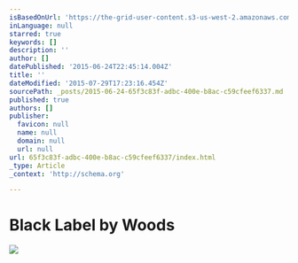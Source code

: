 ```yaml
---
isBasedOnUrl: 'https://the-grid-user-content.s3-us-west-2.amazonaws.com/6f14740b-101f-4243-b178-295c44a85d58.gif'
inLanguage: null
starred: true
keywords: []
description: ''
author: []
datePublished: '2015-06-24T22:45:14.004Z'
title: ''
dateModified: '2015-07-29T17:23:16.454Z'
sourcePath: _posts/2015-06-24-65f3c83f-adbc-400e-b8ac-c59cfeef6337.md
published: true
authors: []
publisher:
  favicon: null
  name: null
  domain: null
  url: null
url: 65f3c83f-adbc-400e-b8ac-c59cfeef6337/index.html
_type: Article
_context: 'http://schema.org'

---
```

# Black Label by Woods
![](https://the-grid-user-content.s3-us-west-2.amazonaws.com/6f14740b-101f-4243-b178-295c44a85d58.gif)